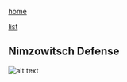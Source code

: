 [home](/zaliczeniowe1awww/)

[list](/zaliczeniowe1awww/list)

## Nimzowitsch Defense

![alt text](https://www.thechesswebsite.com/wp-content/uploads/2013/06/nimzowitsch-defense-featured.jpg "Nimzowitsch Defense")
